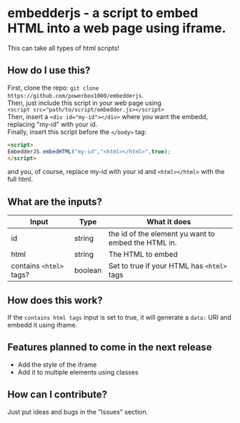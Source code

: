 # embedderjs - a script to embed HTML into a web page using iframe.

This can take all types of html scripts!

## How do I use this?
First, clone the repo: `git clone https://github.com/powerbox1000/embedderjs`.<br>
Then, just include this script in your web page using <br>
`<script src="path/to/script/embedder.js></script>`<br>
Then, insert a `<div id="my-id"></div>` where you want the embedd, replacing "my-id" with your id.<br>
Finally, insert this script before the `</body>` tag:<br>
```HTML 
<script>
EmbedderJS.embedHTML("my-id","<html></html>",true);
</script>
``` 

and you, of course, replace my-id with your id and `<html></html>` with the full html.

## What are the inputs?

Input | Type | What it does
------|------|------
id | string |the id of the element yu want to embed the HTML in.
html | string | The HTML to embed
contains `<html>` tags? | boolean | Set to true if your HTML has `<html>` tags

## How does this work?

If the `contains html tags` input is set to true, it will generate a `data:` URI and embedd it using iframe.

## Features planned to come in the next release

* Add the style of the iframe
* Add it to multiple elements using classes

## How can I contribute?

Just put ideas and bugs in the "Issues" section.
